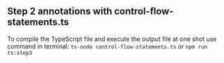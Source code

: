 ## Step 2 annotations with control-flow-statements.ts
To compile the TypeScript file and execute the output file at one shot use command in terminal:
```ts-node control-flow-statements.ts``` or ```npm run ts:step3```
